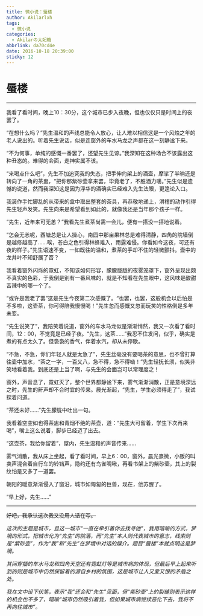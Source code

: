 ```yaml
---
title: 微小说：蜃楼
author: Akilarlxh
tags:
  - 微小说
categories:
  - Akilarの太妃糖
abbrlink: da70cd4e
date: 2016-10-18 20:39:00
sticky: 12
---
```

# 蜃楼
---
我看了看时间，晚上10：30分，这个城市已步入夜晚，但也仅仅只是时间上的夜罢了。


“在想什么吗？”先生温和的声线总能令人放心，让人难以相信这是一个风烛之年的老人说出的。听着先生说话，似是连窗外的车水马龙之声都在这一刻静谧下来。

“不为何事，单纯的感慨一番罢了，还望先生见谅。”我深知在这种场合不该露出这种丑态的。难得的会面，走神实属不该。

“来喝点什么吧”，先生不加追究我的失态，把手伸向架上的酒壶，摩挲了半晌还是转向了一角的茶盅，“把你那紫砂壶拿来罢，毕竟老了，不胜酒力喽。”先生似是遗憾的说道，然而我深知这是因为浮华的酒确实已经难入先生法眼，更遑论入口。

我装作手忙脚乱的从带来的盒中取出整套的茶具，再恭敬地递上，滑稽的动作引得先生轻声发笑。先生向来是希望看到如此的，就像我还是当年那个孩子一样。

“先生，近年来可无恙？”我看先生煮茶尚需一会儿，便有一搭没一搭地说着。

“怎会无恙呢，西塘总是让人操心，南园中那亩果林总是难得清静，四角的院墙倒是越修越高了……唉，苍白之色引得林蜂难入，雨露难侵。你看如今这夜，可还有夜的样子。”先生语速不变，一如既往的温和，煮茶的手却不住的轻微颤抖。壶中的龙井叶不知舒展了否？

我看着窗外闪烁的霓虹，不知该如何形容，朦朦胧胧的夜雾笼罩下，窗外呈现出颇不真实的色彩，于我倒是别有一番风味的，就是不知看在先生眼中，这风味是酸甜苦辣中的哪一个了。

“或许是我老了罢”这是先生今夜第二次感慨了。“也罢，也罢，这般机会以后怕是不多啦，这壶茶，你可得陪我慢慢喝！”先生忽而感慨又忽而玩笑的性格倒是多年未变。

“先生说笑了”，我陪笑着说道，窗外的车水马龙似是渐渐悄然，我又一次看了看时间，12：00，不觉竟是已经子夜。“先生，这茶……”我忍不住发问，似乎，确实是煮的有点太久了。但袅袅的香气，伴着水汽，却从未停歇。

“不急，不急，你们年轻人就是太急了”，先生丝毫没有要喝茶的意思，也不曾打算往壶中加水，“茶之一字，一百又八，急不得，急不得呦！”先生轻抚长须，似笑非笑地看着我。到底还是上当了啊，与先生的会面岂可以常理度之！

窗外，声音息了，霓虹灭了，整个世界都静谧下来，雾气渐渐消散，正是意境深远之时，先生的鼾声却不合时宜的传来。晨光渐起，“先生，学生必须得走了”，我试探着问道。

“茶还未好……”先生朦胧中吐出一句。

我看着空空如也得茶盅和青烟不绝的茶壶，道：“先生大可留着，学生下次再来喝”，嘴上这么说着，脚步已经迈了出去。

“这壶茶，我给你留着”，屋内，先生温和的声音传来……

雾气消散，我从床上坐起，看了看时间，早上6：00，窗外，晨光熹微，小贩的叫卖声混合着自行车的铃铛声，隐约还有鸟雀啁啾，再看书架上的紫砂壶，其上的裂纹怕是又多了一道罢。

朝阳的暖意渐渐侵入了窗沿，城市如匍匐的巨兽，现在，他苏醒了。

“早上好，先生……”


---

~~好吧，我承认这次我又没用人话在写。~~

*这次的主题是城市，且这一城市“一直在牵引着你去找寻他”，我用暗喻的方式，梦境的形式，把城市化为“先生”的院落，而“先生”本人则代表城市的意志，线索则是“紫砂壶”，作为“我”和“先生”在梦境中对话的媒介。题目“蜃楼”本就点明这是梦境。*

*其间穿插的车水马龙和四角天空还有霓虹灯等是城市病的体现，但最后早上起来听到的则是城市中仍然保留着的源自乡村的氛围，这是城市让人又爱又恨的矛盾之处。*

*我在文中设下伏笔，表示“我”还会和“先生”见面，但“紫砂壶”上的裂缝则表示这样的机会也不多了，暗喻“城市仍然吸引着我，但如果城市病继续恶化下去，我将不再向往城市”。*
